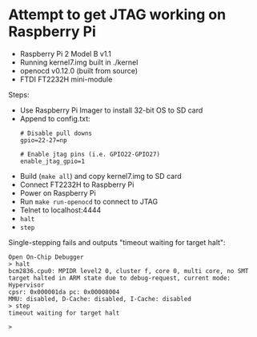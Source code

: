 # Attempt to get JTAG working on Raspberry Pi

* Raspberry Pi 2 Model B v1.1
* Running kernel7.img built in ./kernel
* openocd v0.12.0 (built from source)
* FTDI FT2232H mini-module

Steps:
* Use Raspberry Pi Imager to install 32-bit OS to SD card
* Append to config.txt:
    ```
    # Disable pull downs
    gpio=22-27=np

    # Enable jtag pins (i.e. GPIO22-GPIO27)
    enable_jtag_gpio=1
    ```
* Build (`make all`) and copy kernel7.img to SD card
* Connect FT2232H to Raspberry Pi
* Power on Raspberry Pi
* Run `make run-openocd` to connect to JTAG
* Telnet to localhost:4444
* `halt`
* `step`

Single-stepping fails and outputs "timeout waiting for target halt":

```
Open On-Chip Debugger
> halt
bcm2836.cpu0: MPIDR level2 0, cluster f, core 0, multi core, no SMT
target halted in ARM state due to debug-request, current mode: Hypervisor
cpsr: 0x000001da pc: 0x00008004
MMU: disabled, D-Cache: disabled, I-Cache: disabled
> step
timeout waiting for target halt

> 
```